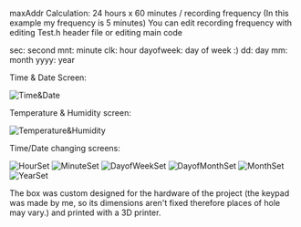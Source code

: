 maxAddr Calculation: 24 hours x 60 minutes / recording frequency (In this example my frequency is 5 minutes)
You can edit recording frequency with editing Test.h header file or editing main code

sec: second 
mnt: minute
clk: hour
dayofweek: day of week :)
dd: day
mm: month
yyyy: year

Time & Date Screen:

![Time&Date](Images/20241025_230920.jpg)

Temperature & Humidity screen:

![Temperature&Humidity](Images/20241025_230922.jpg)

Time/Date changing screens:

![HourSet](Images\20241025_230954.jpg)
![MinuteSet](Images\20241025_230958.jpg)
![DayofWeekSet](Images\20241025_231001.jpg)
![DayofMonthSet](Images\20241025_231007.jpg)
![MonthSet](Images\20241025_231012.jpg)
![YearSet](Images\20241025_231015.jpg)

The box was custom designed for the hardware of the project (the keypad was made by me, so its dimensions aren't fixed therefore places of hole may vary.) and printed with a 3D printer.
